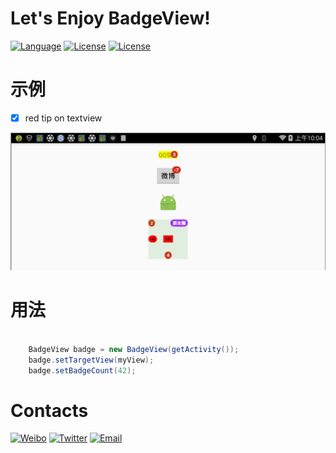 # Let's Enjoy BadgeView!
[![Language](https://img.shields.io/badge/build-AndroidStudio%201.5-orange.svg)](https://developer.android.com/studio/index.html)
[![License](https://img.shields.io/badge/author-ArcticOcean-blue.svg)](https://github.com/pengjfcn)
[![License](https://img.shields.io/badge/city-Shenzhen-green.svg)]()


# 示例
- [x] red tip on textview

![image](/sRaws/demo.png)

 
# 用法
```java

	BadgeView badge = new BadgeView(getActivity());
	badge.setTargetView(myView);
	badge.setBadgeCount(42);
```

# Contacts
[![Weibo](https://img.shields.io/badge/weibo-%20@ArcticOcean%20-red.svg)](http://weibo.com/2676705871/)
[![Twitter](https://img.shields.io/badge/csdn-@ArcticOcean-green.svg)](http://blog.csdn.net/sky_pjf/)
[![Email](https://img.shields.io/badge/email-ArcticRiver@163.com-blue.svg)](mailto:ArcticRiver@163.com)